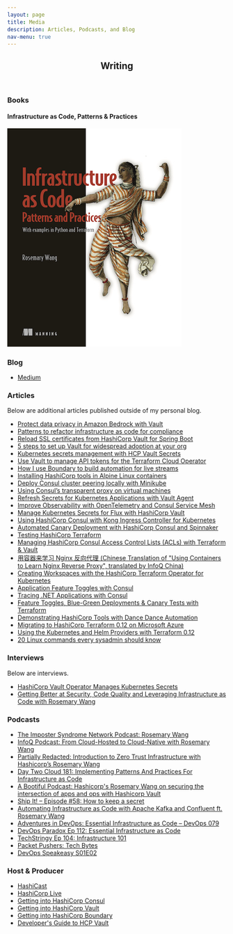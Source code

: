 ```yaml
---
layout: page
title: Media
description: Articles, Podcasts, and Blog
nav-menu: true
---
```


<!-- Main -->
<div id="main" class="alt">
    <!-- One -->
    <section id="one">
        <div class="inner">
            <header class="major">
                <h1>Writing</h1>
            </header>
            <div class="row">
                <div class="inner">
                    <h3>Books</h3>
                    <h4>Infrastructure as Code, Patterns & Practices</h4>
                    <a href="https://tinyurl.com/rosemary-iac" target="_blank">
                    <img src="assets/images/book.jpg" alt="Infrastructure as Code, Patterns & Practices">
                    </a>
                </div>
            </div>
            <div class="row">
                <div class="inner">
                    <h3>Blog</h3>
                    <ul class="icons">
                        <li><a href="https://medium.com/@joatmon08" target="_blank" class="icon alt fa-medium"><span
                                    class="label">Medium</span></a></li>
                    </ul>
                </div>
            </div>
            <div class="row">
                <div class="inner">
                    <h3>Articles</h3>
                    <p>Below are additional articles published outside of my personal blog.</p>
                    <ul class="unordered">
                        <li><a href="https://www.hashicorp.com/en/blog/protect-data-privacy-in-amazon-bedrock-with-vault" target="_blank"><span
                                    class="label">Protect data privacy in Amazon Bedrock with Vault</span></a></li>
                        <li><a href="https://www.hashicorp.com/en/blog/patterns-to-refactor-infrastructure-as-code-for-compliance" target="_blank"><span
                                    class="label">Patterns to refactor infrastructure as code for compliance</span></a></li>
                        <li><a href="https://www.hashicorp.com/blog/reload-ssl-certificates-from-hashicorp-vault-for-spring-boots" target="_blank"><span
                                    class="label">Reload SSL certificates from HashiCorp Vault for Spring Boot</span></a></li>
                        <li><a href="https://www.hashicorp.com/blog/5-steps-to-set-up-vault-for-widespread-adoption-at-your-orgs" target="_blank"><span
                                    class="label">5 steps to set up Vault for widespread adoption at your org</span></a></li>
                        <li><a href="https://www.hashicorp.com/blog/kubernetes-secrets-management-with-hcp-vault-secrets" target="_blank"><span
                                    class="label">Kubernetes secrets management with HCP Vault Secrets</span></a></li>
                        <li><a href="https://www.hashicorp.com/blog/use-vault-to-manage-api-tokens-for-the-terraform-cloud-operator" target="_blank"><span
                                    class="label">Use Vault to manage API tokens for the Terraform Cloud Operator</span></a></li>
                        <li><a href="https://www.hashicorp.com/blog/how-i-use-boundary-to-build-automation-for-live-streams" target="_blank"><span
                                    class="label">How I use Boundary to build automation for live streams</span></a></li>
                        <li><a href="https://www.hashicorp.com/blog/installing-hashicorp-tools-in-alpine-linux-containers" target="_blank"><span
                                    class="label">Installing HashiCorp tools in Alpine Linux containers</span></a></li>
                        <li><a href="https://www.hashicorp.com/blog/deploy-consul-cluster-peering-locally-with-minikube" target="_blank"><span
                                    class="label">Deploy Consul cluster peering locally with Minikube</span></a></li>
                        <li><a href="https://www.hashicorp.com/blog/using-consul-s-transparent-proxy-on-virtual-machines" target="_blank"><span
                                    class="label">Using Consul’s transparent proxy on virtual machines</span></a></li>
                        <li><a href="https://www.hashicorp.com/blog/refresh-secrets-for-kubernetes-applications-with-vault-agent" target="_blank"><span
                                    class="label">Refresh Secrets for Kubernetes Applications with Vault Agent</span></a></li>
                        <li><a href="https://www.hashicorp.com/blog/improve-observability-with-opentelemetry-and-consul-service-mesh" target="_blank"><span
                                    class="label">Improve Observability with OpenTelemetry and Consul Service Mesh</span></a></li>
                        <li><a href="https://www.hashicorp.com/blog/manage-kubernetes-secrets-for-flux-with-hashicorp-vault" target="_blank"><span
                                    class="label">Manage Kubernetes Secrets for Flux with HashiCorp Vault</span></a></li>
                        <li><a href="https://www.hashicorp.com/blog/using-hashicorp-consul-with-kong-ingress-controller-for-kubernetes" target="_blank"><span
                                    class="label">Using HashiCorp Consul with Kong Ingress Controller for Kubernetes</span></a></li>
                        <li><a href="https://www.hashicorp.com/blog/automated-canary-deployment-with-hashicorp-consul-and-spinnaker" target="_blank"><span
                                    class="label">Automated Canary Deployment with HashiCorp Consul and Spinnaker</span></a></li>
                        <li><a href="https://www.hashicorp.com/blog/testing-hashicorp-terraform" target="_blank"><span
                                    class="label">Testing HashiCorp Terraform</span></a></li>
                        <li><a href="https://www.hashicorp.com/blog/managing-hashicorp-consul-access-control-lists-with-terraform-and-vault" target="_blank"><span
                                    class="label">Managing HashiCorp Consul Access Control Lists (ACLs) with Terraform & Vault</span></a></li>
                        <li><a href="https://www.infoq.cn/article/QMO4tQKKMspZZ6yG3WeI" target="_blank"><span
                                    class="label">用容器来学习 Nginx 反向代理 (Chinese Translation of "Using Containers to Learn
                                    Nginx Reverse Proxy", translated by InfoQ China)</span></a></li>
                        <li><a href="https://www.hashicorp.com/blog/creating-workspaces-with-the-hashicorp-terraform-operator-for-kubernetes/"
                                target="_blank"><span class="label">Creating Workspaces with the HashiCorp Terraform
                                    Operator for Kubernetes</span></a></li>
                        <li><a href="https://www.hashicorp.com/blog/application-feature-toggles-with-hashicorp-consul/"
                                target="_blank"><span class="label">Application Feature Toggles with Consul</span></a>
                        </li>
                        <li><a href="https://www.hashicorp.com/blog/tracing-dotnet-applications-with-consul-service-mesh"
                                target="_blank"><span class="label">Tracing .NET Applications with Consul</span></a>
                        </li>
                        <li><a href="https://www.hashicorp.com/blog/terraform-feature-toggles-blue-green-deployments-canary-test"
                                target="_blank"><span class="label">Feature Toggles, Blue-Green Deployments & Canary
                                    Tests with Terraform</span></a></li>
                        <li><a href="https://www.hashicorp.com/blog/demonstrating-hashicorp-tools-with-dance-dance-automation/"
                                target="_blank"><span class="label">Demonstrating HashiCorp Tools with Dance Dance
                                    Automation</span></a></li>
                        <li><a href="https://cloudblogs.microsoft.com/opensource/2019/06/25/how-to-migrate-to-hashicorp-terraform-0-12-microsoft-azure/"
                                target="_blank"><span class="label">Migrating to HashiCorp Terraform 0.12 on Microsoft
                                    Azure</span></a></li>
                        <li><a href="https://www.hashicorp.com/blog/using-the-kubernetes-and-helm-providers-with-terraform-0-12/"
                                target="_blank"><span class="label">Using the Kubernetes and Helm Providers with
                                    Terraform 0.12</span></a></li>
                        <li><a href="https://opensource.com/article/17/7/20-sysadmin-commands" target="_blank"><span
                                    class="label">20 Linux commands every sysadmin should know</span></a></li>
                    </ul>
                </div>
            </div>
            <div class="row">
                <div class="inner">
                    <h3>Interviews</h3>
                    <p>Below are interviews.</p>
                    <ul class="unordered">
                        <li><a href="https://thenewstack.io/hashicorp-vault-operator-manages-kubernetes-secrets/" target="_blank"><span
                                    class="label">HashiCorp Vault Operator Manages Kubernetes Secrets</span></a></li>
                        <li><a href="https://gotopia.tech/articles/230/getting-better-at-security-code-quality-and-leveraging-infrastructure-as-code-with-rosemary-wang" target="_blank"><span
                                    class="label">Getting Better at Security, Code Quality and Leveraging Infrastructure as Code with Rosemary Wang</span></a></li>
                    </ul>
                </div>
            </div>
            <div class="row">
                <div class="inner">
                    <h3>Podcasts</h3>
                    <ul class="unordered">
                        <li><a href="https://podcast.impostersyndrome.network/2016832/12897434-rosemary-wang" target="_blank"><span class="label">The Imposter Syndrome Network Podcast: Rosemary Wang</span></a></li>
                        <li><a href="https://www.infoq.com/podcasts/cloud-hosted-cloud-native" target="_blank"><span class="label">InfoQ Podcast: From Cloud-Hosted to Cloud-Native with Rosemary Wang</span></a></li>
                        <li><a href="https://www.skyflow.com/podcast/introduction-to-zero-trust-infrastructure-with-hashicorps-rosemary-wang" target="_blank"><span class="label">Partially Redacted: Introduction to Zero Trust Infrastructure with Hashicorp’s Rosemary Wang</span></a></li>
                        <li><a href="https://packetpushers.net/podcast/day-two-cloud-181-implementing-patterns-and-practices-for-infrastructure-as-code/" target="_blank"><span class="label">Day Two Cloud 181: Implementing Patterns And Practices For Infrastructure as Code</span></a></li>
                        <li><a href="https://spring.io/blog/2022/09/08/a-bootiful-podcast-hashicorp-s-rosemary-wang-on-securing-the-intersection-of-apps-and-ops-with-hashicorp-vault" target="_blank"><span class="label">A Bootiful Podcast: Hashicorp's Rosemary Wang on securing the intersection of apps and ops with Hashicorp Vault</span></a></li>
                        <li><a href="https://changelog.com/shipit/58" target="_blank"><span class="label">Ship It! – Episode #58: How to keep a secret</span></a></li>
                        <li><a href="https://developer.confluent.io/podcast/automating-infrastructure-as-code-with-apache-kafka-and-confluent-ft-rosemary-wang" target="_blank"><span class="label">Automating Infrastructure as Code with Apache Kafka and Confluent ft. Rosemary Wang</span></a></li>
                        <li><a href="https://devchat.tv/adventures-in-devops/essential-infrastructure-as-code-devops-079/" target="_blank"><span class="label">Adventures in DevOps: Essential Infrastructure as Code – DevOps 079</span></a></li>
                        <li><a href="https://www.devopsparadox.com/episodes/essential-infrastructure-as-code-112/" target="_blank"><span class="label">DevOps Paradox Ep 112: Essential Infrastructure as Code</span></a></li>
                        <li><a href="https://techstringy.wordpress.com/2019/09/04/infrastructure-as-code-101-rosemary-wang-ep-104/" target="_blank"><span class="label">TechStringy Ep 104: Infrastructure 101</span></a></li>
                        <li><a href="https://packetpushers.net/podcast/tech-bytes-using-hashicorps-terraform-cloud-for-collaboration-and-governance-sponsored/?doing_wp_cron=1596072923.6274049282073974609375" target="_blank"><span class="label">Packet Pushers: Tech Bytes</span></a></li>
                        <li><a href="https://devopsspeakeasy.podbean.com/e/devops-speakeasy-podcast-s01e02-rosemary-wang-on-everything-hashicorp/" target="_blank"><span class="label">DevOps Speakeasy S01E02</span></a></li>
                    </ul>
                </div>
            </div>
            <div class="row">
                <div class="inner">
                    <h3>Host & Producer</h3>
                    <ul class="unordered">
                        <li><a href="https://soundcloud.com/hashicast" target="_blank"><span class="label">HashiCast</span></a></li>
                        <li><a href="https://www.twitch.tv/hashicorplive" target="_blank"><span class="label">HashiCorp Live</span></a></li>
                        <li><a href="https://www.youtube.com/playlist?list=PL81sUbsFNc5b8i2g2sB_tG-PuZxEdlDpK" target="_blank"><span class="label">Getting into HashiCorp Consul</span></a></li>
                        <li><a href="https://www.youtube.com/playlist?list=PL81sUbsFNc5YPS-jcIUyJQoJJtg1IIvzc" target="_blank"><span class="label">Getting into HashiCorp Vault</span></a></li>
                        <li><a href="https://www.youtube.com/playlist?list=PL81sUbsFNc5ZBUgz1Ai7-tfB7qpmqFvEO" target="_blank"><span class="label">Getting into HashiCorp Boundary</span></a></li>
                        <li><a href="https://www.youtube.com/playlist?list=PL81sUbsFNc5ZWoz3gpCJgUl3H7yZO_iE7" target="_blank"><span class="label">Developer's Guide to HCP Vault</span></a></li>
                    </ul>
                </div>
            </div>
        </div>
    </section>
</div>
